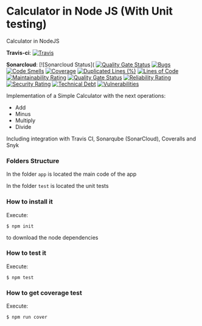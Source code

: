 # Calculator in Node JS (With Unit testing)
Calculator in NodeJS

__Travis-ci__: [![Travis](https://api.travis-ci.org/jzavalaq/CalculatorNodeJS.svg?branch=main)]()

__Sonarcloud__: [![Sonarcloud Status](
[![Quality Gate Status](https://sonarcloud.io/api/project_badges/measure?project=jzavalaq_CalculatorNodeJS&metric=alert_status)](https://sonarcloud.io/dashboard?id=jzavalaq_CalculatorNodeJS)
[![Bugs](https://sonarcloud.io/api/project_badges/measure?project=jzavalaq_CalculatorNodeJS&metric=bugs)](https://sonarcloud.io/dashboard?id=jzavalaq_CalculatorNodeJS)
[![Code Smells](https://sonarcloud.io/api/project_badges/measure?project=jzavalaq_CalculatorNodeJS&metric=code_smells)](https://sonarcloud.io/dashboard?id=jzavalaq_CalculatorNodeJS)
[![Coverage](https://sonarcloud.io/api/project_badges/measure?project=jzavalaq_CalculatorNodeJS&metric=coverage)](https://sonarcloud.io/dashboard?id=jzavalaq_CalculatorNodeJS)
[![Duplicated Lines (%)](https://sonarcloud.io/api/project_badges/measure?project=jzavalaq_CalculatorNodeJS&metric=duplicated_lines_density)](https://sonarcloud.io/dashboard?id=jzavalaq_CalculatorNodeJS)
[![Lines of Code](https://sonarcloud.io/api/project_badges/measure?project=jzavalaq_CalculatorNodeJS&metric=ncloc)](https://sonarcloud.io/dashboard?id=jzavalaq_CalculatorNodeJS)
[![Maintainability Rating](https://sonarcloud.io/api/project_badges/measure?project=jzavalaq_CalculatorNodeJS&metric=sqale_rating)](https://sonarcloud.io/dashboard?id=jzavalaq_CalculatorNodeJS)
[![Quality Gate Status](https://sonarcloud.io/api/project_badges/measure?project=jzavalaq_CalculatorNodeJS&metric=alert_status)](https://sonarcloud.io/dashboard?id=jzavalaq_CalculatorNodeJS)
[![Reliability Rating](https://sonarcloud.io/api/project_badges/measure?project=jzavalaq_CalculatorNodeJS&metric=reliability_rating)](https://sonarcloud.io/dashboard?id=jzavalaq_CalculatorNodeJS)
[![Security Rating](https://sonarcloud.io/api/project_badges/measure?project=jzavalaq_CalculatorNodeJS&metric=security_rating)](https://sonarcloud.io/dashboard?id=jzavalaq_CalculatorNodeJS)
[![Technical Debt](https://sonarcloud.io/api/project_badges/measure?project=jzavalaq_CalculatorNodeJS&metric=sqale_index)](https://sonarcloud.io/dashboard?id=jzavalaq_CalculatorNodeJS)
[![Vulnerabilities](https://sonarcloud.io/api/project_badges/measure?project=jzavalaq_CalculatorNodeJS&metric=vulnerabilities)](https://sonarcloud.io/dashboard?id=jzavalaq_CalculatorNodeJS)

Implementation of a Simple Calculator with the next operations:

* Add
* Minus
* Multiply
* Divide

Including integration with Travis CI, Sonarqube (SonarCloud), Coveralls and Snyk

### Folders Structure

In the folder `app` is located the main code of the app

In the folder `test` is located the unit tests

### How to install it

Execute:

```shell
$ npm init
```
to download the node dependencies

### How to test it

Execute:

```shell
$ npm test
```

### How to get coverage test

Execute:

```shell
$ npm run cover
```
